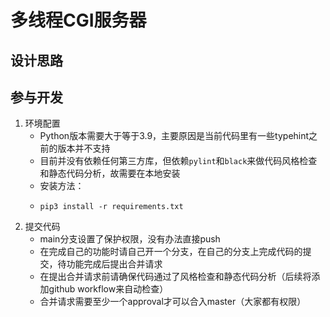# 多线程CGI服务器

## 设计思路

## 参与开发

1. 环境配置
   - Python版本需要大于等于3.9，主要原因是当前代码里有一些typehint之前的版本并不支持
   - 目前并没有依赖任何第三方库，但依赖`pylint`和`black`来做代码风格检查和静态代码分析，故需要在本地安装
   - 安装方法：
   - ``` shell
     pip3 install -r requirements.txt
     
     ```
2. 提交代码
   - main分支设置了保护权限，没有办法直接push
   - 在完成自己的功能时请自己开一个分支，在自己的分支上完成代码的提交，待功能完成后提出合并请求
   - 在提出合并请求前请确保代码通过了风格检查和静态代码分析（后续将添加github workflow来自动检查）
   - 合并请求需要至少一个approval才可以合入master（大家都有权限）